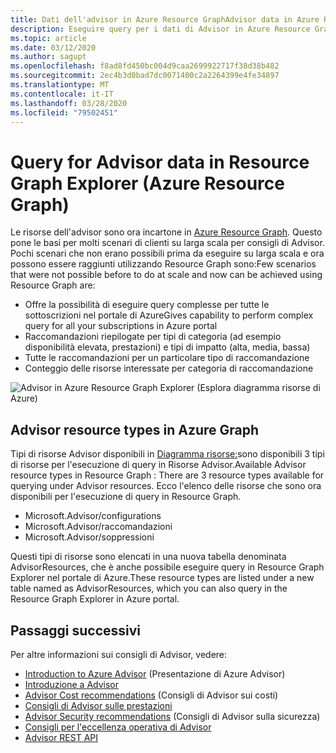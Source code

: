 ```yaml
---
title: Dati dell'advisor in Azure Resource GraphAdvisor data in Azure Resource Graph
description: Eseguire query per i dati di Advisor in Azure Resource Graph
ms.topic: article
ms.date: 03/12/2020
ms.author: sagupt
ms.openlocfilehash: f8ad8fd450bc004d9caa2699922717f38d38b482
ms.sourcegitcommit: 2ec4b3d0bad7dc0071400c2a2264399e4fe34897
ms.translationtype: MT
ms.contentlocale: it-IT
ms.lasthandoff: 03/28/2020
ms.locfileid: "79502451"
---
```

# <a name="query-for-advisor-data-in-resource-graph-explorer-azure-resource-graph"></a>Query for Advisor data in Resource Graph Explorer (Azure Resource Graph)

Le risorse dell'advisor sono ora incartone in [Azure Resource Graph](https://azure.microsoft.com/features/resource-graph/). Questo pone le basi per molti scenari di clienti su larga scala per consigli di Advisor. Pochi scenari che non erano possibili prima da eseguire su larga scala e ora possono essere raggiunti utilizzando Resource Graph sono:Few scenarios that were not possible before to do at scale and now can be achieved using Resource Graph are:
* Offre la possibilità di eseguire query complesse per tutte le sottoscrizioni nel portale di AzureGives capability to perform complex query for all your subscriptions in Azure portal
* Raccomandazioni riepilogate per tipi di categoria (ad esempio disponibilità elevata, prestazioni) e tipi di impatto (alta, media, bassa)
* Tutte le raccomandazioni per un particolare tipo di raccomandazione
* Conteggio delle risorse interessate per categoria di raccomandazione

![Advisor in Azure Resource Graph Explorer (Esplora diagramma risorse di Azure)](./media/azure-resource-graph-1.png)  


## <a name="advisor-resource-types-in-azure-graph"></a>Advisor resource types in Azure Graph

Tipi di risorse Advisor disponibili in [Diagramma risorse:](https://docs.microsoft.com/azure/governance/resource-graph/)sono disponibili 3 tipi di risorse per l'esecuzione di query in Risorse Advisor.Available Advisor resource types in Resource Graph : There are 3 resource types available for querying under Advisor resources. Ecco l'elenco delle risorse che sono ora disponibili per l'esecuzione di query in Resource Graph.
* Microsoft.Advisor/configurations
* Microsoft.Advisor/raccomandazioni
* Microsoft.Advisor/soppressioni

Questi tipi di risorse sono elencati in una nuova tabella denominata AdvisorResources, che è anche possibile eseguire query in Resource Graph Explorer nel portale di Azure.These resource types are listed under a new table named as AdvisorResources, which you can also query in the Resource Graph Explorer in Azure portal.


## <a name="next-steps"></a>Passaggi successivi

Per altre informazioni sui consigli di Advisor, vedere:
* [Introduction to Azure Advisor](advisor-overview.md) (Presentazione di Azure Advisor)
* [Introduzione a Advisor](advisor-get-started.md)
* [Advisor Cost recommendations](advisor-cost-recommendations.md) (Consigli di Advisor sui costi)
* [Consigli di Advisor sulle prestazioni](advisor-performance-recommendations.md)
* [Advisor Security recommendations](advisor-security-recommendations.md) (Consigli di Advisor sulla sicurezza)
* [Consigli per l'eccellenza operativa di Advisor](advisor-operational-excellence-recommendations.md)
* [Advisor REST API](https://docs.microsoft.com/rest/api/advisor/)
